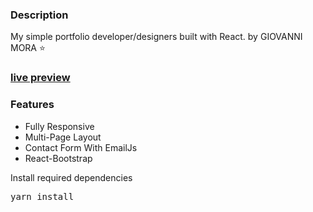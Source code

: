 ### Description

My simple portfolio developer/designers built with React. by GIOVANNI MORA ⭐

### [live preview](https://cgmorah.github.io/cgmorah-developer/)

### Features

- Fully Responsive
- Multi-Page Layout
- Contact Form With EmailJs
- React-Bootstrap 

Install required dependencies

<pre>yarn install</pre>